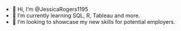 - 👋 Hi, I’m @JessicaRogers1195
- 🌱 I’m currently learning SQL, R, Tableau and more.
- 💞️ I’m looking to showcase my new skills for potential employers.

